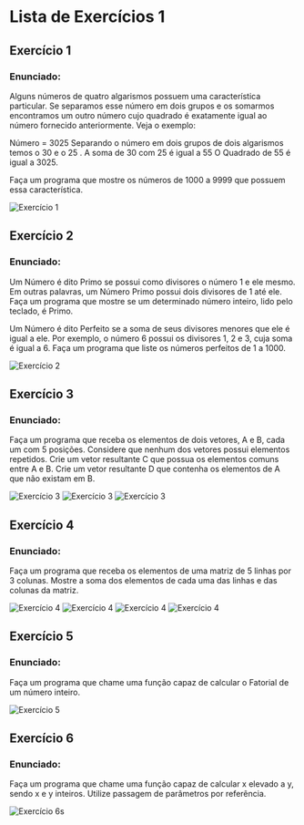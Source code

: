 # Lista de Exercícios 1

## Exercício 1

### Enunciado:

Alguns números de quatro algarismos possuem uma característica particular. Se separamos 
esse número em dois grupos e os somarmos encontramos um outro número cujo quadrado 
é exatamente igual ao número fornecido anteriormente. Veja o exemplo:
 
Número = 3025 
Separando o número em dois grupos de dois algarismos temos o 30 e o 25 . 
A soma de 30 com 25 é igual a 55
O Quadrado de 55 é igual a 3025.
 
Faça um programa que mostre os números de 1000 a 9999 que possuem essa característica.

![Exercício 1](/Exercicios_Introducao/EX_1.PNG)

## Exercício 2

### Enunciado:

Um Número é dito Primo se possui como divisores o número 1 e ele mesmo. Em outras 
palavras, um Número Primo possui dois divisores de 1 até ele.
Faça um programa que mostre se um determinado número inteiro, lido pelo teclado, é 
Primo.

Um Número é dito Perfeito se a soma de seus divisores menores que ele é igual a ele. Por 
exemplo, o número 6 possui os  divisores 1, 2 e 3, cuja soma é igual a 6.
Faça um programa que liste os números perfeitos de 1 a 1000.

![Exercício 2](/Exercicios_Introducao/EX_2.PNG)

## Exercício 3

### Enunciado:

Faça um programa que receba os elementos de dois vetores, A e B, cada um com 5 posições. 
Considere que nenhum dos vetores possui elementos repetidos.
Crie um vetor resultante C que possua os elementos comuns entre A e B.
Crie um vetor resultante D que contenha os elementos de A que não existam em B.

![Exercício 3](/Exercicios_Introducao/EX_3_1.PNG)
![Exercício 3](/Exercicios_Introducao/EX_3_2.PNG)
![Exercício 3](/Exercicios_Introducao/EX_3_3.PNG)

## Exercício 4

### Enunciado:

Faça um programa que receba os elementos de uma matriz de 5 linhas por 3 colunas. 
Mostre a soma dos elementos de cada uma das linhas e das colunas da matriz.

![Exercício 4](/Exercicios_Introducao/EX_4_1.PNG)
![Exercício 4](/Exercicios_Introducao/EX_4_2.PNG)
![Exercício 4](/Exercicios_Introducao/EX_4_3.PNG)
![Exercício 4](/Exercicios_Introducao/EX_4_4.PNG)

## Exercício 5

### Enunciado:

Faça um programa que chame uma função capaz de calcular o Fatorial de um número inteiro.

![Exercício 5](/Exercicios_Introducao/EX_5.PNG)

## Exercício 6

### Enunciado:
Faça um programa que chame uma função capaz de calcular x elevado a y, sendo x e y inteiros.
Utilize passagem de parâmetros por referência.

![Exercício 6s](/Exercicios_Introducao/EX_6.PNG)
